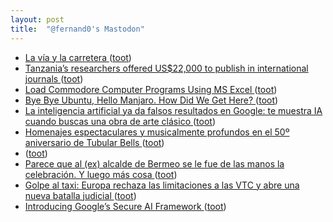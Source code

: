 ```yaml
---
layout: post
title:  "@fernand0's Mastodon"
---
```

*  [La vía y la carretera ](https://www.flickr.com/photos/fernand0/52952668843) ([toot](https://mastodon.social/@fernand0/110570722907134249))
*  [Tanzania’s researchers offered US$22,000 to publish in international journals ](https://www.nature.com/articles/d41586-023-01729-) ([toot](https://mastodon.social/@fernand0/110570664729715847))
*  [Load Commodore Computer Programs Using MS Excel ](https://www.instructables.com/Load-Commodore-Computer-Programs-Using-MS-Excel) ([toot](https://mastodon.social/@fernand0/110570382683519589))
*  [Bye Bye Ubuntu, Hello Manjaro. How Did We Get Here? ](https://hackaday.com/2023/06/08/bye-bye-ubuntu-hello-manjaro-how-did-we-get-here) ([toot](https://mastodon.social/@fernand0/110570159886238724))
*  [La inteligencia artificial ya da falsos resultados en Google: te muestra IA cuando buscas una obra de arte clásico ](https://www.genbeta.com/actualidad/inteligencia-artificial-da-falsos-resultados-google-te-muestra-ia-cuando-buscas-obra-arte-clasic) ([toot](https://mastodon.social/@fernand0/110570000565747801))
*  [Homenajes espectaculares y musicalmente profundos en el 50º aniversario de Tubular Bells ](https://www.microsiervos.com/archivo/musica/homenajes-50-aniversario-tubular-bells.htm) ([toot](https://mastodon.social/@fernand0/110569702899919733))
*  [ ](https://hachyderm.io/@darshan) ([toot](https://mastodon.social/@fernand0/110569150404512746))
*  [Parece que al (ex) alcalde de Bermeo se le fue de las manos la celebración. Y luego más cosa ](https://mastodon.social/@fernand0/110566928200434682) ([toot](https://mastodon.social/@fernand0/110566928200434682))
*  [Golpe al taxi: Europa rechaza las limitaciones a las VTC y abre una nueva batalla judicial ](https://www.elconfidencial.com/tecnologia/2023-06-08/tjue-taxi-vtc-uber-cabify_3661570) ([toot](https://mastodon.social/@fernand0/110566689957687063))
*  [Introducing Google’s Secure AI Framework ](https://blog.google/technology/safety-security/introducing-googles-secure-ai-framework) ([toot](https://mastodon.social/@fernand0/110566438482670930))
